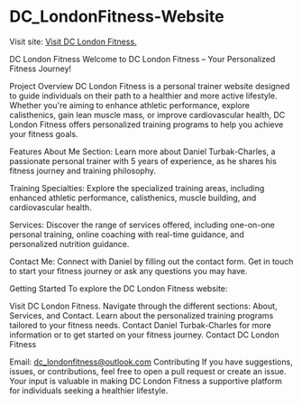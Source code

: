 # DC_LondonFitness-Website


Visit site: [Visit DC London Fitness.](https://655b14c08c6c875d0154f8e7--starlit-faun-16b785.netlify.app/)


DC London Fitness
Welcome to DC London Fitness – Your Personalized Fitness Journey!

Project Overview
DC London Fitness is a personal trainer website designed to guide individuals on their path to a healthier and more active lifestyle. Whether you're aiming to enhance athletic performance, explore calisthenics, gain lean muscle mass, or improve cardiovascular health, DC London Fitness offers personalized training programs to help you achieve your fitness goals.

Features
About Me Section: Learn more about Daniel Turbak-Charles, a passionate personal trainer with 5 years of experience, as he shares his fitness journey and training philosophy.

Training Specialties: Explore the specialized training areas, including enhanced athletic performance, calisthenics, muscle building, and cardiovascular health.

Services: Discover the range of services offered, including one-on-one personal training, online coaching with real-time guidance, and personalized nutrition guidance.

Contact Me: Connect with Daniel by filling out the contact form. Get in touch to start your fitness journey or ask any questions you may have.

Getting Started
To explore the DC London Fitness website:

Visit DC London Fitness.
Navigate through the different sections: About, Services, and Contact.
Learn about the personalized training programs tailored to your fitness needs.
Contact Daniel Turbak-Charles for more information or to get started on your fitness journey.
Contact
DC London Fitness

Email: dc_londonfitness@outlook.com
Contributing
If you have suggestions, issues, or contributions, feel free to open a pull request or create an issue. Your input is valuable in making DC London Fitness a supportive platform for individuals seeking a healthier lifestyle.
